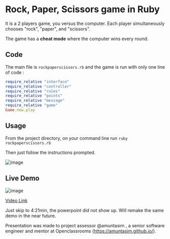 # Rock, Paper, Scissors game in Ruby

It is a 2 players game, you versus the computer. Each player simultaneously chooses "rock", "paper", and "scissors".

The game has a **cheat mode** where the computer wins every round.

## Code

The main file is `rockpaperscissors.rb` and the game is run with only one line of code :

```ruby
require_relative "interface"
require_relative "controller"
require_relative "rules"
require_relative "points"
require_relative "message"
require_relative "game"
Game.new.play
```

## Usage

From the project directory, on your command line run `ruby rockpaperscissors.rb`

Then just follow the instructions prompted.

![image](https://user-images.githubusercontent.com/85266997/148343259-9c142a60-0c29-4e97-ad0a-4cec7815e7fd.png)

## Live Demo

![image](https://user-images.githubusercontent.com/85266997/148345735-6902c613-a689-4459-82b5-2b3db970efe7.png)

[Video Link](https://oc-visio-archive.s3.eu-west-1.amazonaws.com/46969134/a3ec8d06-989b-4888-afa2-8ca001236cf0/archive.mp4?X-Amz-Content-Sha256=UNSIGNED-PAYLOAD&X-Amz-Algorithm=AWS4-HMAC-SHA256&X-Amz-Credential=AKIAJ3OEUN7A5K7BWS3Q%2F20220106%2Feu-west-1%2Fs3%2Faws4_request&X-Amz-Date=20220106T072007Z&X-Amz-SignedHeaders=host&X-Amz-Expires=3600&X-Amz-Signature=8433b5e13cee687bb3028dac3861f12f55c21b0aa3a181b9c36817cef314ce9c) 




Just skip to 4:21min, the powerpoint did not show up. Will remake the same demo in the near future.

Presentation was made to project assessor @amuntasim , a senior software engineer and mentor at Openclassrooms (https://amuntasim.github.io/).
